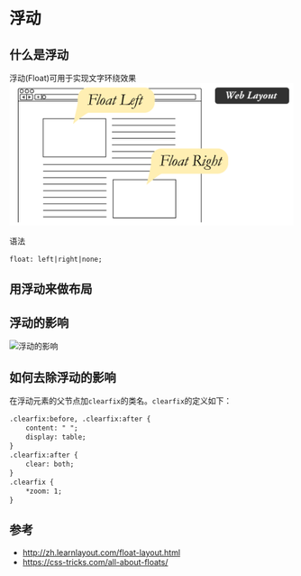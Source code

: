 # 浮动
## 什么是浮动
浮动(Float)可用于实现文字环绕效果
![浮动](../../../asset/float/float.png)

语法
```
float: left|right|none;
```

## 用浮动来做布局


## 浮动的影响

![浮动的影响](../../asset/float/effect.png)

## 如何去除浮动的影响
在浮动元素的父节点加`clearfix`的类名。`clearfix`的定义如下：

```
.clearfix:before, .clearfix:after {
    content: " ";
    display: table;
}
.clearfix:after {
    clear: both;
}
.clearfix {
    *zoom: 1;
}
```


## 参考
* http://zh.learnlayout.com/float-layout.html
* https://css-tricks.com/all-about-floats/